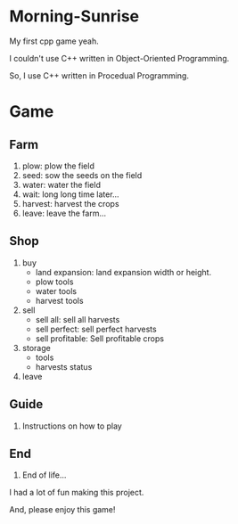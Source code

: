 # Morning-Sunrise
My first cpp game yeah.

I couldn't use C++ written in Object-Oriented Programming.

So, I use C++ written in Procedual Programming.

# Game
## Farm
1. plow: plow the field
2. seed: sow the seeds on the field
3. water: water the field
4. wait: long long time later...
5. harvest: harvest the crops
6. leave: leave the farm...
## Shop
1. buy
   - land expansion: land expansion width or height.
   - plow tools
   - water tools
   - harvest tools
2. sell
   - sell all: sell all harvests
   - sell perfect: sell perfect harvests
   - sell profitable: Sell profitable crops
3. storage
   - tools
   - harvests status
4. leave
## Guide
1. Instructions on how to play
## End
1. End of life...


I had a lot of fun making this project.

And, please enjoy this game!
